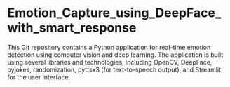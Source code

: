 # Emotion_Capture_using_DeepFace_with_smart_response
This Git repository contains a Python application for real-time emotion detection using computer vision and deep learning. The application is built using several libraries and technologies, including OpenCV, DeepFace, pyjokes, randomization, pyttsx3 (for text-to-speech output), and Streamlit for the user interface.
